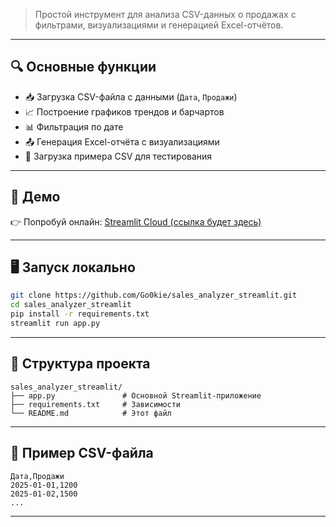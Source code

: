 > Простой инструмент для анализа CSV-данных о продажах с фильтрами, визуализациями и генерацией Excel-отчётов.

---

## 🔍 Основные функции

- 📥 Загрузка CSV-файла с данными (`Дата`, `Продажи`)
- 📈 Построение графиков трендов и барчартов
- 📊 Фильтрация по дате
- 📤 Генерация Excel-отчёта с визуализациями
- 💾 Загрузка примера CSV для тестирования

---

## 🚀 Демо

👉 Попробуй онлайн: [Streamlit Cloud (ссылка будет здесь)](https://share.streamlit.io/Go0kie/sales_analyzer_streamlit/main/app.py)

---

## 🖥️ Запуск локально

```bash
git clone https://github.com/Go0kie/sales_analyzer_streamlit.git
cd sales_analyzer_streamlit
pip install -r requirements.txt
streamlit run app.py
```

---

## 📁 Структура проекта

```
sales_analyzer_streamlit/
├── app.py               # Основной Streamlit-приложение
├── requirements.txt     # Зависимости
└── README.md            # Этот файл
```

---

## 📌 Пример CSV-файла

```csv
Дата,Продажи
2025-01-01,1200
2025-01-02,1500
...
```

---